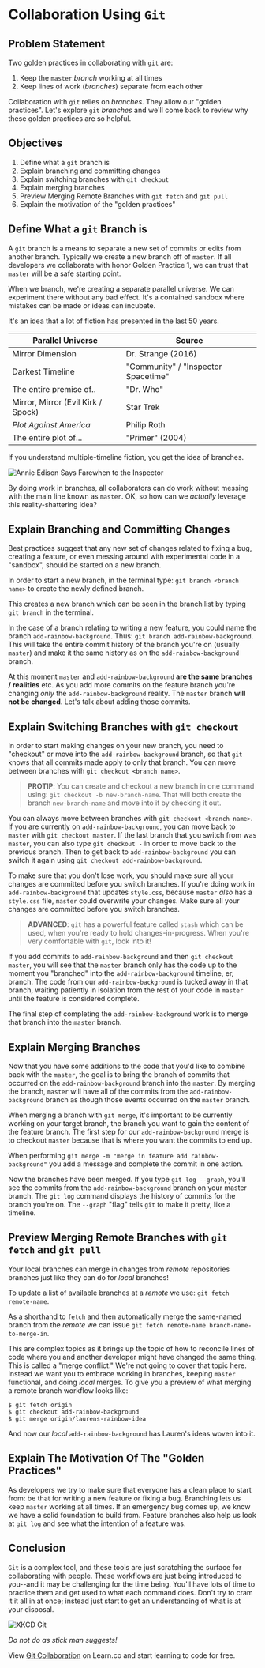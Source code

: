 # Collaboration Using `Git`

## Problem Statement

Two golden practices in collaborating with `git` are:

1. Keep the `master` _branch_ working at all times
2. Keep lines of work (_branches_) separate from each other

Collaboration with `git` relies on _branches_. They allow our "golden
practices". Let's explore `git` _branches_ and we'll come back to review why
these golden practices are so helpful.

## Objectives

1. Define what a `git` branch is
2. Explain branching and committing changes
3. Explain switching branches with `git checkout`
4. Explain merging branches
5. Preview Merging Remote Branches with `git fetch` and `git pull`
6. Explain the motivation of the "golden practices"

## Define What a `git` Branch is

A `git` branch is a means to separate a new set of commits or edits from
another branch. Typically we create a new branch off of `master`. If all
developers we collaborate with honor Golden Practice 1, we can trust that
`master` will be a safe starting point.

When we branch, we're creating a separate parallel universe. We can experiment
there without any bad effect. It's a contained sandbox where mistakes can be
made or ideas can incubate.

It's an idea that a lot of fiction has presented in the last 50 years.

|Parallel Universe|Source|
|-----------------|------|
|Mirror Dimension | Dr. Strange (2016)|
|Darkest Timeline | "Community" / "Inspector Spacetime" |
|The entire premise of..| "Dr. Who" |
|Mirror, Mirror (Evil Kirk / Spock) | Star Trek|
|_Plot Against America_ | Philip Roth|
|The entire plot of...| "Primer" (2004)|

If you understand multiple-timeline fiction, you get the idea of branches.

![Annie Edison Says Farewhen to the Inspector](https://media.giphy.com/media/aorHd4Tl6qIDK/giphy.gif)

By doing work in branches, all collaborators can do work without messing with
the main line known as `master`. OK, so how can we _actually_ leverage this
reality-shattering idea?

## Explain Branching and Committing Changes

Best practices suggest that any new set of changes related to fixing a bug,
creating a feature, or even messing around with experimental code in a
"sandbox", should be started on a new branch.

In order to start a new branch, in the terminal type: `git branch <branch name>`
to create the newly defined branch.

This creates a new branch which can be seen in the branch list by typing `git
branch` in the terminal.

In the case of a branch relating to writing a new feature, you could name the
branch `add-rainbow-background`. Thus: `git branch add-rainbow-background`.
This will take the entire commit history of the branch you're on (usually
`master`) and make it the same history as on the `add-rainbow-background`
branch.

At this moment `master` and `add-rainbow-background` **are the same branches /
realities** etc.  As you add more commits on the feature branch you're changing
_only_ the `add-rainbow-background` reality. The `master` branch **will not be
changed**. Let's talk about adding those commits.

## Explain Switching Branches with `git checkout`

In order to start making changes on your new branch, you need to "checkout" or
move into the `add-rainbow-background` branch, so that `git` knows that all
commits made apply to only that branch. You can move between branches with `git
checkout <branch name>`.

> **PROTIP**: You can create and checkout a new branch in one command using:
> `git checkout -b new-branch-name`.  That will both create the branch
> `new-branch-name` and move into it by checking
> it out.

You can always move between branches with `git checkout <branch name>`. If you
are currently on `add-rainbow-background`, you can move back to `master` with
`git checkout master`. If the last branch that you switch from was `master`,
you can also type `git checkout -` in order to move back to the previous
branch.  Then to get back to `add-rainbow-background` you can switch it again
using `git checkout add-rainbow-background`.

To make sure that you don't lose work, you should make sure all your changes
are committed before you switch branches. If you're doing work in
`add-rainbow-background` that updates `style.css`, because `master` *also* has
a `style.css` file, `master` could overwrite your changes. Make sure all your
changes are committed before you switch branches.

> **ADVANCED**: `git` has a powerful feature called `stash` which can be used,
> when you're ready to hold changes-in-progress. When you're very comfortable
> with `git`, look into it!

If you add commits to  `add-rainbow-background` and then `git checkout master`,
you will see that the `master` branch only has the code up to the moment you
"branched" into the `add-rainbow-background` timeline, er, branch. The code
from our `add-rainbow-background` is tucked away in that branch, waiting
patiently in isolation from the rest of your code in `master` until the feature
is considered complete.

The final step of completing the `add-rainbow-background` work is to merge that
branch into the `master` branch.

## Explain Merging Branches

Now that you have some additions to the code that you'd like to combine back
with the `master`, the goal is to bring the branch of commits that occurred on
the `add-rainbow-background` branch into the `master`. By merging the branch,
`master` will have all of the commits from the `add-rainbow-background` branch
as though those events occurred on the `master` branch.

When merging a branch with `git merge`, it's important to be currently working
on your target branch, the branch you want to gain the content of the feature
branch. The first step for our `add-rainbow-background` merge is to checkout
`master` because that is where you want the commits to end up.

When performing `git merge -m "merge in feature add rainbow-background"` you
add a message and complete the commit in one action.

Now the branches have been merged. If you type `git log --graph`, you'll see
the commits from the `add-rainbow-background` branch on your master branch.
The `git log` command displays the history of commits for the branch you're on.
The `--graph` "flag" tells `git` to make it pretty, like a timeline.

## Preview Merging Remote Branches with `git fetch` and `git pull`

Your local branches can merge in changes from _remote_ repositories branches
just like they can do for _local_ branches!

To update a list of available branches at a _remote_ we use: `git fetch
remote-name`.

As a shorthand to `fetch` and then automatically merge the same-named branch
from the _remote_ we can issue `git fetch remote-name branch-name-to-merge-in`.

This are complex topics as it brings up the topic of how to reconcile lines of
code where you and another developer might have changed the same thing. This is
called a "merge conflict." We're not going to cover that topic here. Instead we
want you to embrace working in branches, keeping `master` functional, and doing
_local_ merges. To give you a preview of what merging a remote branch workflow
looks like:

```shell
$ git fetch origin
$ git checkout add-rainbow-background
$ git merge origin/laurens-rainbow-idea
```

And now our _local_ `add-rainbow-background` has Lauren's ideas woven into it.

## Explain The Motivation Of The "Golden Practices"

As developers we try to make sure that everyone has a clean place to start
from: be that for writing a new feature or fixing a bug. Branching lets us keep
`master` working at all times. If an emergency bug comes up, we know we have a
solid foundation to build from. Feature branches also help us look at `git
log` and see what the intention of a feature was.

## Conclusion

`Git` is a complex tool, and these tools are just scratching the surface for
collaborating with people. These workflows are just being introduced to
you--and it may be challenging for the time being. You'll have lots of time to
practice them and get used to what each command does. Don't try to cram it it
all in at once; instead just start to get an understanding of what is at your
disposal.

![XKCD Git](http://imgs.xkcd.com/comics/git.png)

_Do not do as stick man suggests!_

<p class='util--hide'>View <a href='https://learn.co/lessons/git-collaboration-readme'>Git Collaboration</a> on Learn.co and start learning to code for free.</p>

[vi]: https://www.youtube.com/watch?v=_NUO4JEtkDw
